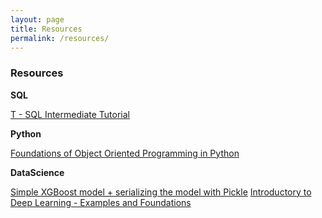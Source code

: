 ```yaml
---
layout: page
title: Resources
permalink: /resources/
---
```


### Resources

**SQL**

[T - SQL Intermediate Tutorial](/resources/IntermediateSQLserver-2.html)

**Python**

[Foundations of Object Oriented Programming in Python](/resources/Intro_to_Object_Oriented_Programming.html)

**DataScience**

[Simple XGBoost model + serializing the model with Pickle](/projects/XGBoost-ex.html)
[Introductory to Deep Learning - Examples and Foundations](/resources/Introduction_to_Deep_Learning.html)
